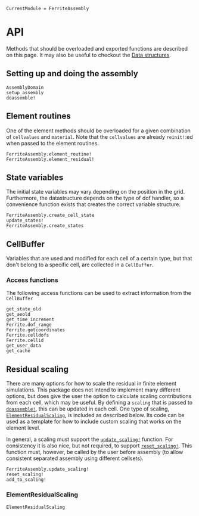```@meta
CurrentModule = FerriteAssembly
```

# API
Methods that should be overloaded and exported functions are described on this page.
It may also be useful to checkout the [Data structures](@ref).

## Setting up and doing the assembly
```@docs
AssemblyDomain
setup_assembly
doassemble!
```

## Element routines
One of the element methods should be overloaded for a given combination of `cellvalues`
and `material`. 
Note that the `cellvalues` are already `reinit!`:ed when passed to the element routines. 
```@docs
FerriteAssembly.element_routine!
FerriteAssembly.element_residual!
```

## State variables
The initial state variables may vary depending on the position in the grid.
Furthermore, the datastructure depends on the type of dof handler, so
a convenience function exists that creates the correct variable structure. 
```@docs
FerriteAssembly.create_cell_state
update_states!
FerriteAssembly.create_states
```

## CellBuffer
Variables that are used and modified for each cell of a certain type, 
but that don't belong to a specific cell, are collected in a `CellBuffer`.

### Access functions
The following access functions can be used to extract information from the 
`CellBuffer`
```@docs
get_state_old
get_aeold
get_time_increment
Ferrite.dof_range
Ferrite.getcoordinates
Ferrite.celldofs
Ferrite.cellid
get_user_data
get_cache
```

## Residual scaling
There are many options for how to scale the residual in finite element simulations.
This package does not intend to implement many different options, but does give the 
user the option to calculate scaling contributions from each cell, which may be useful.
By defining a `scaling` that is passed to [`doassemble!`](@ref), this can be updated in each cell. 
One type of scaling, [`ElementResidualScaling`](@ref), is included as described below.
Its code can be used as a template 
for how to include custom scaling that works on the element level. 

In general, a scaling must support the [`update_scaling!`](@ref) function.
For consistency it is also nice, but not required,
to support [`reset_scaling!`](@ref). This function must, however, be called by the user
before assembly (to allow consistent separated assembly using different cellsets). 
```@docs
FerriteAssembly.update_scaling!
reset_scaling!
add_to_scaling!
```

### ElementResidualScaling
```@docs
ElementResidualScaling
```
